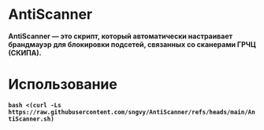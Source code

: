 # AntiScanner

**AntiScanner — это скрипт, который автоматически настраивает брандмауэр для блокировки подсетей, связанных со сканерами ГРЧЦ (СКИПА).**

# Использование

**`bash <(curl -Ls https://raw.githubusercontent.com/sngvy/AntiScanner/refs/heads/main/AntiScanner.sh)`**